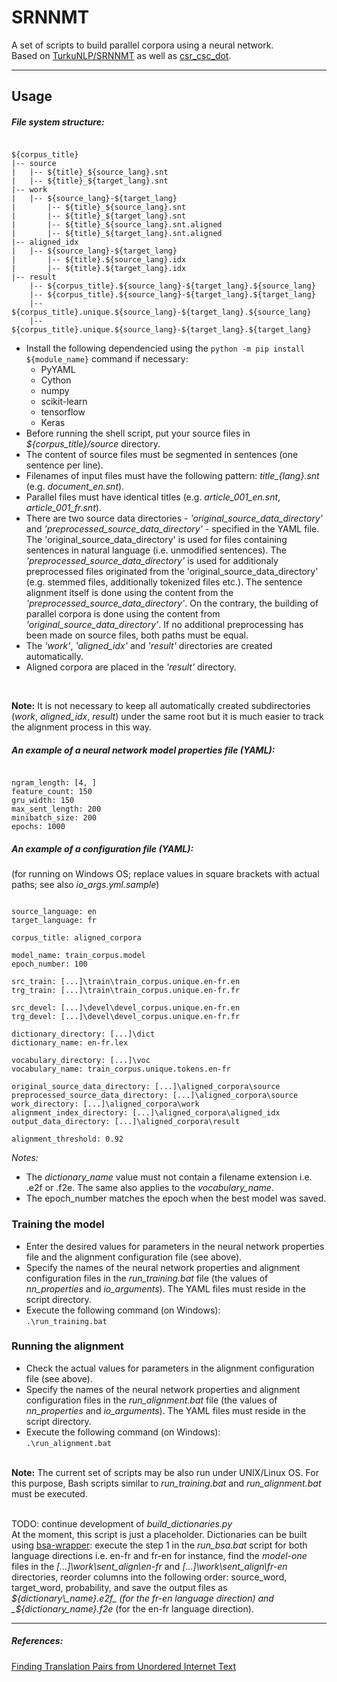 # SRNNMT
A set of scripts to build parallel corpora using a neural network.<br>
Based on [TurkuNLP/SRNNMT](https://github.com/TurkuNLP/SRNNMT) as well as [csr_csc_dot](https://github.com/fginter/csr_csc_dot).
<hr>

## Usage
##### File system structure:
<pre><code>
${corpus_title}
|-- source
|   |-- ${title}_${source_lang}.snt
|   |-- ${title}_${target_lang}.snt
|-- work
|   |-- ${source_lang}-${target_lang}
|       |-- ${title}_${source_lang}.snt
|       |-- ${title}_${target_lang}.snt
|       |-- ${title}_${source_lang}.snt.aligned
|       |-- ${title}_${target_lang}.snt.aligned
|-- aligned_idx
|   |-- ${source_lang}-${target_lang}
|       |-- ${title}.${source_lang}.idx
|       |-- ${title}.${target_lang}.idx
|-- result
    |-- ${corpus_title}.${source_lang}-${target_lang}.${source_lang}
    |-- ${corpus_title}.${source_lang}-${target_lang}.${target_lang}
    |-- ${corpus_title}.unique.${source_lang}-${target_lang}.${source_lang}
    |-- ${corpus_title}.unique.${source_lang}-${target_lang}.${target_lang}
</code></pre>

* Install the following dependencied using the `python -m pip install ${module_name}` command if necessary:
  * PyYAML
  * Cython
  * numpy
  * scikit-learn
  * tensorflow
  * Keras
* Before running the shell script, put your source files in _${corpus\_title}/source_ directory.
* The content of source files must be segmented in sentences (one sentence per line).
* Filenames of input files must have the following pattern: _${title}\_${lang}.snt_ (e.g. _document\_en.snt_).
* Parallel files must have identical titles (e.g. _article\_001\_en.snt_, _article\_001\_fr.snt_).
* There are two source data directories - _'original_source_data_directory'_ and _'preprocessed_source_data_directory'_ - specified in the YAML file.
The 'original_source_data_directory' is used for files containing sentences in natural language (i.e. unmodified sentences).
The _'preprocessed_source_data_directory'_ is used for additionaly preprocessed files originated from the 'original_source_data_directory'
(e.g. stemmed files, additionally tokenized files etc.).
The sentence alignment itself is done using the content from the _'preprocessed_source_data_directory'_.
On the contrary, the building of parallel corpora is done using the content from _'original_source_data_directory'_.
If no additional preprocessing has been made on source files, both paths must be equal.
* The _'work'_, _'aligned_idx'_ and _'result'_ directories are created automatically.
* Aligned corpora are placed in the _'result'_ directory.
<br>

__Note:__ It is not necessary to keep all automatically created subdirectories (_work_, _aligned_idx_, _result_) under
the same root but it is much easier to track the alignment process in this way.

##### An example of a neural network model properties file (YAML):
<pre><code>
ngram_length: [4, ]
feature_count: 150
gru_width: 150
max_sent_length: 200
minibatch_size: 200
epochs: 1000
</code></pre>

##### An example of a configuration file (YAML):
(for running on Windows OS; replace values in square brackets with actual paths; see also _io\_args.yml.sample_)
<pre><code>
source_language: en
target_language: fr

corpus_title: aligned_corpora

model_name: train_corpus.model
epoch_number: 100

src_train: [...]\train\train_corpus.unique.en-fr.en
trg_train: [...]\train\train_corpus.unique.en-fr.fr

src_devel: [...]\devel\devel_corpus.unique.en-fr.en
trg_devel: [...]\devel\devel_corpus.unique.en-fr.fr

dictionary_directory: [...]\dict
dictionary_name: en-fr.lex

vocabulary_directory: [...]\voc
vocabulary_name: train_corpus.unique.tokens.en-fr

original_source_data_directory: [...]\aligned_corpora\source
preprocessed_source_data_directory: [...]\aligned_corpora\source
work_directory: [...]\aligned_corpora\work
alignment_index_directory: [...]\aligned_corpora\aligned_idx
output_data_directory: [...]\aligned_corpora\result

alignment_threshold: 0.92
</code></pre>

_Notes:_
* The _dictionary\_name_ value must not contain a filename extension i.e. .e2f or .f2e.
The same also applies to the _vocabulary\_name_.
* The epoch_number matches the epoch when the best model was saved.

### Training the model
* Enter the desired values for parameters in the neural network properties file and the alignment configuration file (see above).
* Specify the names of the neural network properties and alignment configuration files in the _run\_training.bat_ file
(the values of _nn_properties_ and _io_arguments_). The YAML files must reside in the script directory.
* Execute the following command (on Windows):<br>
`.\run_training.bat`

### Running the alignment
* Check the actual values for parameters in the alignment configuration file (see above).
* Specify the names of the neural network properties and alignment configuration files in the _run\_alignment.bat_ file
(the values of _nn_properties_ and _io_arguments_). The YAML files must reside in the script directory.
* Execute the following command (on Windows):<br>
`.\run_alignment.bat`
<br><br>

__Note:__ The current set of scripts may be also run under UNIX/Linux OS.
For this purpose, Bash scripts similar to _run\_training.bat_ and _run\_alignment.bat_ must be executed.
<br><br>

TODO: continue development of _build\_dictionaries.py_<br>
At the moment, this script is just a placeholder. Dictionaries can be built using [bsa-wrapper](https://github.com/janissl/bsa-wrapper):
execute the step 1 in the _run\_bsa.bat_ script for both language directions i.e. en-fr and fr-en for instance,
find the _model-one_ files in the _[...]\work\sent\_align\en-fr_ and _[...]\work\sent\_align\fr-en_ directories, reorder
columns into the following order: source_word, target_word, probability, and save the output files as _${dictionary\_name}.e2f_
(for the fr-en language direction) and _${dictionary\_name}.f2e_ (for the en-fr language direction).
<hr>

##### References:
[Finding Translation Pairs from Unordered Internet Text](https://blogs.helsinki.fi/language-technology/files/2017/09/FINMT2017_Kanerva.pdf)

